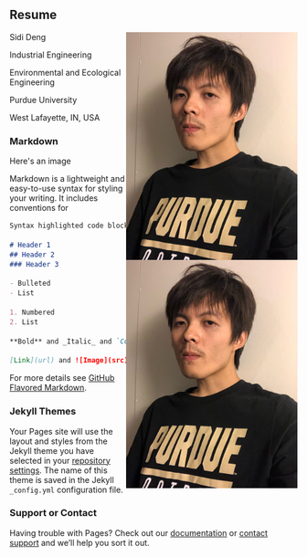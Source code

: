 ## Resume

Sidi Deng 
<img align = 'right' src="\Image\Image.png" width = 300>


Industrial Engineering

Environmental and Ecological Engineering

Purdue University

West Lafayette, IN, USA



### Markdown

Here's an image

<img align = 'right' src="https://github.com/IchimonjiDouble/IchimonjiDouble.github.io/blob/master/Image.png" width = 300>



Markdown is a lightweight and easy-to-use syntax for styling your writing. It includes conventions for

```markdown
Syntax highlighted code block

# Header 1
## Header 2
### Header 3

- Bulleted
- List

1. Numbered
2. List

**Bold** and _Italic_ and `Code` text

[Link](url) and ![Image](src)
```

For more details see [GitHub Flavored Markdown](https://guides.github.com/features/mastering-markdown/).

### Jekyll Themes

Your Pages site will use the layout and styles from the Jekyll theme you have selected in your [repository settings](https://github.com/IchimonjiDouble/IchimonjiDouble.github.io/settings). The name of this theme is saved in the Jekyll `_config.yml` configuration file.

### Support or Contact

Having trouble with Pages? Check out our [documentation](https://help.github.com/categories/github-pages-basics/) or [contact support](https://github.com/contact) and we’ll help you sort it out.
